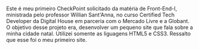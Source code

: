 Este é meu primeiro CheckPoint solicitado da matéria de Front-End-I, ministrada pelo professor Willian Sant'Anna, no curso Certified Tech Developer da Digital House em parceria com o Mercado Livre e a Globant.
O objetivo desse projeto era, desenvolver um pequeno  site que fala sobre a minha cidade natal. Utilizei somente as liguagens HTML5 e CSS3. Ressalto que esse foi o meu primeiro site.

